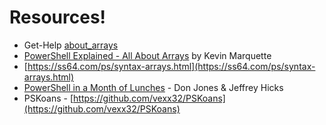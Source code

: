 # Resources!

* Get-Help [about_arrays](https://docs.microsoft.com/en-us/powershell/module/microsoft.powershell.core/about/about_arrays?view=powershell-7)
* [PowerShell Explained - All About Arrays](https://powershellexplained.com/2018-10-15-Powershell-arrays-Everything-you-wanted-to-know/) by Kevin Marquette
* [https://ss64.com/ps/syntax-arrays.html](https://ss64.com/ps/syntax-arrays.html)
* [PowerShell in a Month of Lunches](https://www.manning.com/books/learn-windows-powershell-in-a-month-of-lunches-third-edition) - Don Jones & Jeffrey Hicks
* PSKoans - [https://github.com/vexx32/PSKoans](https://github.com/vexx32/PSKoans)
